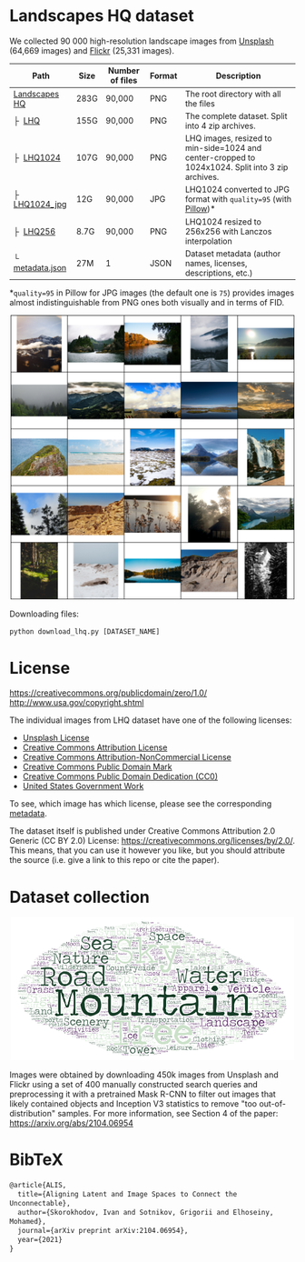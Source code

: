 # Landscapes HQ dataset
We collected 90 000 high-resolution landscape images from [Unsplash](https://unsplash.com) (64,669 images) and [Flickr](https://www.flickr.com/) (25,331 images).

| Path       | Size | Number of files | Format | Description |
| - |------|-----------------|--------|-------------|
| [Landscapes HQ](https://disk.yandex.ru/d/jyR2Y-w1p6otwg?w=1) | 283G | 90,000 | PNG | The root directory with all the files |
| &boxvr;&nbsp; [LHQ](https://disk.yandex.ru/d/gzI7AQlTVbvKQw?w=1) | 155G | 90,000 | PNG | The complete dataset. Split into 4 zip archives. |
| &boxvr;&nbsp; [LHQ1024](https://disk.yandex.ru/d/jUubeqkT0wbMRg?w=1) | 107G | 90,000 | PNG | LHQ images, resized to min-side=1024 and center-cropped to 1024x1024. Split into 3 zip archives. |
| &boxvr;&nbsp; [LHQ1024_jpg](https://disk.yandex.ru/d/Sz1gPiMoUregEQ) | 12G | 90,000 | JPG | LHQ1024 converted to JPG format with `quality=95` (with [Pillow](https://pillow.readthedocs.io/en/stable/))* |
| &boxvr;&nbsp; [LHQ256](https://disk.yandex.ru/d/HPEEntpLv8homg) | 8.7G | 90,000 | PNG | LHQ1024 resized to 256x256 with Lanczos interpolation |
| &boxur;&nbsp; [metadata.json](https://disk.yandex.ru/d/DOr5CP_QpZtGRQ) | 27M | 1 | JSON | Dataset metadata (author names, licenses, descriptions, etc.) |

*`quality=95` in Pillow for JPG images (the default one is `75`) provides images almost indistinguishable from PNG ones both visually and in terms of FID.

<div style="text-align:center">
<img src="assets/lhq.png" alt="25 random images from LHQ" style="max-width: 500px"/>
</div>

Downloading files:
```
python download_lhq.py [DATASET_NAME]
```

# License

https://creativecommons.org/publicdomain/zero/1.0/
http://www.usa.gov/copyright.shtml

The individual images from LHQ dataset have one of the following licenses:
- [Unsplash License](https://unsplash.com/license)
- [Creative Commons Attribution License](https://creativecommons.org/licenses/by/2.0/)
- [Creative Commons Attribution-NonCommercial License](https://creativecommons.org/licenses/by-nc/2.0/)
- [Creative Commons Public Domain Mark](https://creativecommons.org/publicdomain/mark/1.0/)
- [Creative Commons Public Domain Dedication (CC0)](https://creativecommons.org/publicdomain/zero/1.0/)
- [United States Government Work](http://www.usa.gov/copyright.shtml)

To see, which image has which license, please see the corresponding [metadata](https://disk.yandex.ru/d/DOr5CP_QpZtGRQ).

The dataset itself is published under Creative Commons Attribution 2.0 Generic (CC BY 2.0) License: https://creativecommons.org/licenses/by/2.0/.
This means, that you can use it however you like, but you should attribute the source (i.e. give a link to this repo or cite the paper).

# Dataset collection

<div style="text-align:center">
<img src="assets/lhq-keywords.png" alt="LHQ keywords Word Map" style="max-width: 500px"/>
</div>

Images were obtained by downloading 450k images from Unsplash and Flickr using a set of 400 manually constructed search queries and preprocessing it with a pretrained Mask R-CNN to filter out images that likely contained objects and Inception V3 statistics to remove "too out-of-distribution" samples.
For more information, see Section 4 of the paper: https://arxiv.org/abs/2104.06954

# BibTeX
```
@article{ALIS,
  title={Aligning Latent and Image Spaces to Connect the Unconnectable},
  author={Skorokhodov, Ivan and Sotnikov, Grigorii and Elhoseiny, Mohamed},
  journal={arXiv preprint arXiv:2104.06954},
  year={2021}
}
```
